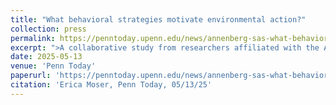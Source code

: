```yaml
---
title: "What behavioral strategies motivate environmental action?"
collection: press
permalink: https://penntoday.upenn.edu/news/annenberg-sas-what-behavioral-strategies-motivate-environmental-action
excerpt: ">A collaborative study from researchers affiliated with the Annenberg School for Communication, Annenberg Public Policy Center, and School of Arts & Sciences tested 17 strategies in an intervention tournament."
date: 2025-05-13
venue: 'Penn Today'
paperurl: 'https://penntoday.upenn.edu/news/annenberg-sas-what-behavioral-strategies-motivate-environmental-action'
citation: 'Erica Moser, Penn Today, 05/13/25'
---
```

